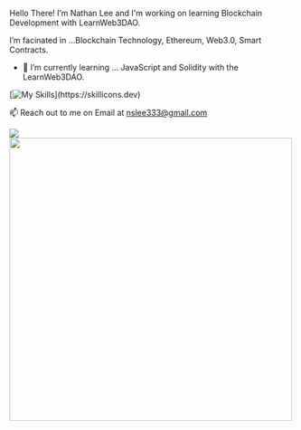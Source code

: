 Hello There!
  I’m Nathan Lee and I'm working on learning Blockchain Development with LearnWeb3DAO.

  I’m facinated in ...Blockchain Technology, Ethereum, Web3.0, Smart Contracts. 
- 🌱 I’m currently learning ... JavaScript and Solidity with the LearnWeb3DAO.


[![My Skills](https://skillicons.dev/icons?i=js,solidity,graphql,nextjs,react,html,css,github,)](https://skillicons.dev)

📫 Reach out to me on Email at nslee333@gmail.com

<img align="center" src="https://github-readme-stats.vercel.app/api/<CARD_TYPE>/?username=<nslee333>&theme=<THEME_NAME>" />

<div class="image">
  <img src="https://user-images.githubusercontent.com/83928534/158027313-35a09cf7-3193-40bb-951f-7da0ca18ba9f.jpg" height="500" width="auto" >
</div>
<!-- ![PFP](https://user-images.githubusercontent.com/83928534/158027313-35a09cf7-3193-40bb-951f-7da0ca18ba9f.jpg) -->


